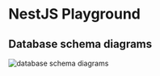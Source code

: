 # NestJS Playground

## Database schema diagrams

![database schema diagrams](https://github.com/user-attachments/assets/e92152c1-ea19-4917-aa73-06517028c71a)
